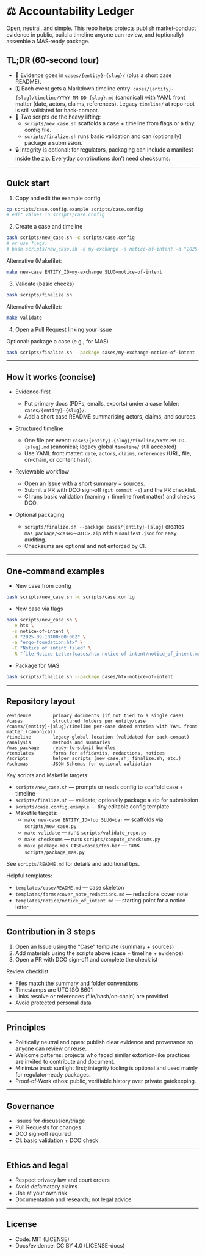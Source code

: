 # ⚖️ Accountability Ledger

Open, neutral, and simple. This repo helps projects publish market‑conduct evidence in public, build a timeline anyone can review, and (optionally) assemble a MAS‑ready package.

## TL;DR (60‑second tour)

- 🧾 Evidence goes in `cases/{entity}-{slug}/` (plus a short case README).
- 🗓️ Each event gets a Markdown timeline entry: `cases/{entity}-{slug}/timeline/YYYY-MM-DD-{slug}.md` (canonical) with YAML front matter (date, actors, claims, references). Legacy `timeline/` at repo root is still validated for back-compat.
- 🧰 Two scripts do the heavy lifting:
  - `scripts/new_case.sh` scaffolds a case + timeline from flags or a tiny config file.
  - `scripts/finalize.sh` runs basic validation and can (optionally) package a submission.
- 🔒 Integrity is optional: for regulators, packaging can include a manifest inside the zip. Everyday contributions don’t need checksums.

---

## Quick start

1) Copy and edit the example config
```bash
cp scripts/case.config.example scripts/case.config
# edit values in scripts/case.config
```

2) Create a case and timeline
```bash
bash scripts/new_case.sh -c scripts/case.config
# or use flags:
# bash scripts/new_case.sh -e my-exchange -s notice-of-intent -d "2025-09-18T00:00:00Z" -a "ergo-foundation,my-exchange" -C "Main claim"
```

Alternative (Makefile):
```bash
make new-case ENTITY_ID=my-exchange SLUG=notice-of-intent
```

3) Validate (basic checks)
```bash
bash scripts/finalize.sh
```

Alternative (Makefile):
```bash
make validate
```

4) Open a Pull Request linking your Issue

Optional: package a case (e.g., for MAS)
```bash
bash scripts/finalize.sh --package cases/my-exchange-notice-of-intent
```

---

## How it works (concise)

- Evidence‑first
  - Put primary docs (PDFs, emails, exports) under a case folder: `cases/{entity}-{slug}/`.
  - Add a short case README summarising actors, claims, and sources.

- Structured timeline
  - One file per event: `cases/{entity}-{slug}/timeline/YYYY-MM-DD-{slug}.md` (canonical; legacy global `timeline/` still accepted)
  - Use YAML front matter: `date`, `actors`, `claims`, `references` (URL, file, on‑chain, or content hash).

- Reviewable workflow
  - Open an Issue with a short summary + sources.
  - Submit a PR with DCO sign‑off (`git commit -s`) and the PR checklist.
  - CI runs basic validation (naming + timeline front matter) and checks DCO.

- Optional packaging
  - `scripts/finalize.sh --package cases/{entity}-{slug}` creates `mas_package/<case>-<UTC>.zip` with a `manifest.json` for easy auditing.
  - Checksums are optional and not enforced by CI.

---

## One‑command examples

- New case from config
```bash
bash scripts/new_case.sh -c scripts/case.config
```

- New case via flags
```bash
bash scripts/new_case.sh \
  -e htx \
  -s notice-of-intent \
  -d "2025-09-18T00:00:00Z" \
  -a "ergo-foundation,htx" \
  -C "Notice of intent filed" \
  -R "file|Notice Letter|cases/htx-notice-of-intent/notice_of_intent.md"
```

- Package for MAS
```bash
bash scripts/finalize.sh --package cases/htx-notice-of-intent
```

---

## Repository layout

```
/evidence        primary documents (if not tied to a single case)
/cases           structured folders per entity/case
/cases/{entity}-{slug}/timeline per-case dated entries with YAML front matter (canonical)
/timeline        legacy global location (validated for back-compat)
/analysis        methods and summaries
/mas_package     ready-to-submit bundles
/templates       forms for affidavits, redactions, notices
/scripts         helper scripts (new_case.sh, finalize.sh, etc.)
/schemas         JSON Schemas for optional validation
```

Key scripts and Makefile targets:
- `scripts/new_case.sh` — prompts or reads config to scaffold case + timeline
- `scripts/finalize.sh` — validate; optionally package a zip for submission
- `scripts/case.config.example` — tiny editable config template
- Makefile targets:
  - `make new-case ENTITY_ID=foo SLUG=bar` — scaffolds via `scripts/new_case.py`
  - `make validate` — runs `scripts/validate_repo.py`
  - `make checksums` — runs `scripts/compute_checksums.py`
  - `make package-mas CASE=cases/foo-bar` — runs `scripts/package_mas.py`

See `scripts/README.md` for details and additional tips.

Helpful templates:
- `templates/case/README.md` — case skeleton
- `templates/forms/cover_note_redactions.md` — redactions cover note
- `templates/notice/notice_of_intent.md` — starting point for a notice letter

---

## Contribution in 3 steps

1) Open an Issue using the “Case” template (summary + sources)
2) Add materials using the scripts above (case + timeline + evidence)
3) Open a PR with DCO sign‑off and complete the checklist

Review checklist
- Files match the summary and folder conventions
- Timestamps are UTC ISO 8601
- Links resolve or references (file/hash/on‑chain) are provided
- Avoid protected personal data

---

## Principles

- Politically neutral and open: publish clear evidence and provenance so anyone can review or reuse.
- Welcome patterns: projects who faced similar extortion‑like practices are invited to contribute and document.
- Minimize trust: sunlight first; integrity tooling is optional and used mainly for regulator‑ready packages.
- Proof‑of‑Work ethos: public, verifiable history over private gatekeeping.

---

## Governance

- Issues for discussion/triage
- Pull Requests for changes
- DCO sign‑off required
- CI: basic validation + DCO check

---

## Ethics and legal

- Respect privacy law and court orders
- Avoid defamatory claims
- Use at your own risk
- Documentation and research; not legal advice

---

## License

- Code: MIT (LICENSE)
- Docs/evidence: CC BY 4.0 (LICENSE-docs)
